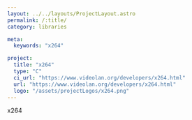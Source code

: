 ```yaml
---
layout: ../../layouts/ProjectLayout.astro
permalink: /:title/
category: libraries

meta:
  keywords: "x264"

project:
  title: "x264"
  type: "C"
  ci_url: "https://www.videolan.org/developers/x264.html"
  url: "https://www.videolan.org/developers/x264.html"
  logo: "/assets/projectLogos/x264.png"
---
```


<p>x264</p>
